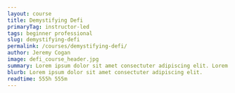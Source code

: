 ```yaml
---
layout: course
title: Demystifying Defi
primaryTag: instructor-led 
tags: beginner professional
slug: demystifying-defi
permalink: /courses/demystifying-defi/
author: Jeremy Cogan
image: defi_course_header.jpg
summary: Lorem ipsum dolor sit amet consectuter adipiscing elit. Lorem ipsum dolor sit amet consectuter adipiscing elit. Lorem ipsum dolor sit amet consectuter adipiscing elit. Lorem ipsum dolor sit amet consectuter adipiscing elit.
blurb: Lorem ipsum dolor sit amet consectuter adipiscing elit.
readtime: 555h 555m
---
```

